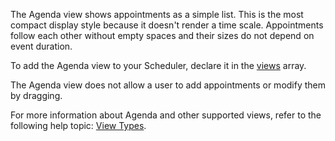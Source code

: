 The Agenda view shows appointments as a simple list. This is the most compact display style because it doesn't render a time scale. Appointments follow each other without empty spaces and their sizes do not depend on event duration.

To add the Agenda view to your Scheduler, declare it in the [views](/Documentation/ApiReference/UI_Components/dxScheduler/Configuration/views/) array.

The Agenda view does not allow a user to add appointments or modify them by dragging.

For more information about Agenda and other supported views, refer to the following help topic: [View Types](/Documentation/Guide/UI_Components/Scheduler/Views/View_Types/).
<!--split-->